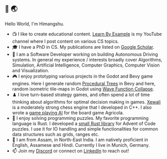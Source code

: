 ## 👋 🌏

Hello World, I'm Himangshu.

- 📺 I like to create educational content. [Learn By Example](https://www.youtube.com/channel/UCrip_x8QZ7GLTykFWJgS5Ww) is my YouTube channel where I post content on various CS topics.
- 🎓 I have a PhD in CS. My publications are listed on [Google Scholar](https://scholar.google.com/citations?hl=en&user=B6UDagwAAAAJ).
- 🚙 I am a Software Developer working on building Autonomous Driving systems. In general my experience / interests broadly cover Algorithms, Simulation, Artificial Intelligence, Computer Graphics, Computer Vision and Visualization.
- 🎮 I enjoy prototyping various projects in the Godot and Bevy game engines. Here I generate random [Procedural Trees](https://github.com/hsaikia/ProceduralTreesBevy) in Bevy and here, random isometric tile-maps in Godot using [Wave Function Collapse](https://github.com/hsaikia/WaveFunctionCollapseGodot).
- ♟️ I love turn-based strategy games, and often spend a lot of time thinking about algorithms for optimal decision making in games. [Xewali](https://github.com/hsaikia/XewaliChess) is a moderately strong chess engine that I developed in C++. I also wrote a [game playing AI](https://github.com/hsaikia/Agricola) for the board game Agricola.
- 🦀 I enjoy solving programming puzzles. My favorite programming language is Rust. I developed a [small Rust library](https://github.com/hsaikia/Advent-of-Code) for Advent of Code puzzles. I use it for IO handling and simple functionalities for common data structures such as grids, ranges etc.
- 🏡 I am from Assam, in North-East India. I am natively proficient in English, Assamese and Hindi. Currently I live in Munich, Germany. 
- 📫 Join my [Discord](https://discord.gg/kRkeYEKc) or connect on [LinkedIn](https://www.linkedin.com/in/himangshu-saikia-phd-a4a4711b/) to reach out!

<!--
**hsaikia/hsaikia** is a ✨ _special_ ✨ repository because its `README.md` (this file) appears on your GitHub profile.

Here are some ideas to get you started:

- 🔭 I’m currently working on ...
- 🌱 I’m currently learning ...
- 👯 I’m looking to collaborate on ...
- 🤔 I’m looking for help with ...
- 💬 Ask me about ...
- 📫 How to reach me: ...
- 😄 Pronouns: ...
- ⚡ Fun fact: ...
-->
